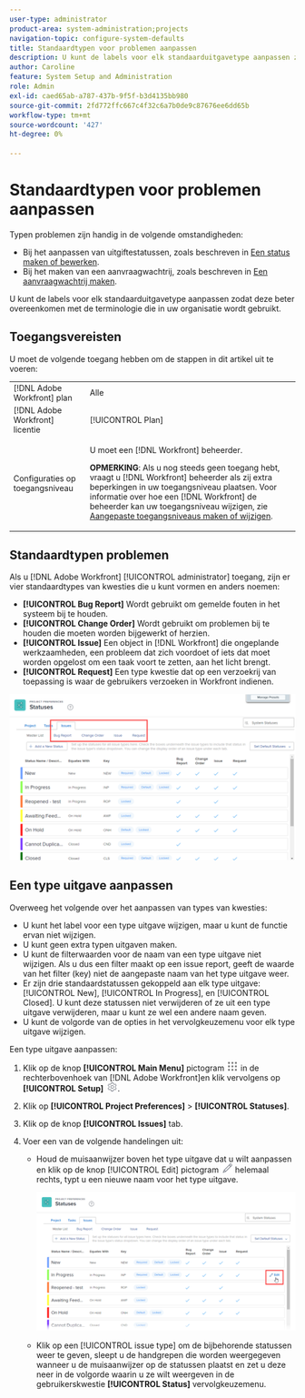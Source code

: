 ```yaml
---
user-type: administrator
product-area: system-administration;projects
navigation-topic: configure-system-defaults
title: Standaardtypen voor problemen aanpassen
description: U kunt de labels voor elk standaarduitgavetype aanpassen zodat deze beter overeenkomen met de terminologie die in uw organisatie wordt gebruikt. De types van kwestie zijn nuttig om uitgavestatus aan te passen en verzoekrijen te creëren.
author: Caroline
feature: System Setup and Administration
role: Admin
exl-id: caed65ab-a787-437b-9f5f-b3d4135bb980
source-git-commit: 2fd772ffc667c4f32c6a7b0de9c87676ee6dd65b
workflow-type: tm+mt
source-wordcount: '427'
ht-degree: 0%

---
```


# Standaardtypen voor problemen aanpassen

Typen problemen zijn handig in de volgende omstandigheden:

* Bij het aanpassen van uitgiftestatussen, zoals beschreven in [Een status maken of bewerken](../../../administration-and-setup/customize-workfront/creating-custom-status-and-priority-labels/create-or-edit-a-status.md).
* Bij het maken van een aanvraagwachtrij, zoals beschreven in [Een aanvraagwachtrij maken](../../../manage-work/requests/create-and-manage-request-queues/create-request-queue.md).

U kunt de labels voor elk standaarduitgavetype aanpassen zodat deze beter overeenkomen met de terminologie die in uw organisatie wordt gebruikt.

## Toegangsvereisten

U moet de volgende toegang hebben om de stappen in dit artikel uit te voeren:

<table style="table-layout:auto"> 
 <col> 
 <col> 
 <tbody> 
  <tr> 
   <td role="rowheader">[!DNL Adobe Workfront] plan</td> 
   <td>Alle</td> 
  </tr> 
  <tr> 
   <td role="rowheader">[!DNL Adobe Workfront] licentie</td> 
   <td>[!UICONTROL Plan]</td> 
  </tr> 
  <tr> 
   <td role="rowheader">Configuraties op toegangsniveau</td> 
   <td> <p>U moet een [!DNL Workfront] beheerder.</p> <p><b>OPMERKING</b>: Als u nog steeds geen toegang hebt, vraagt u [!DNL Workfront] beheerder als zij extra beperkingen in uw toegangsniveau plaatsen. Voor informatie over hoe een [!DNL Workfront] de beheerder kan uw toegangsniveau wijzigen, zie <a href="../../../administration-and-setup/add-users/configure-and-grant-access/create-modify-access-levels.md" class="MCXref xref">Aangepaste toegangsniveaus maken of wijzigen</a>.</p> </td> 
  </tr> 
 </tbody> 
</table>

## Standaardtypen problemen

Als u [!DNL Adobe Workfront] [!UICONTROL administrator] toegang, zijn er vier standaardtypes van kwesties die u kunt vormen en anders noemen:

* **[!UICONTROL Bug Report]** Wordt gebruikt om gemelde fouten in het systeem bij te houden.
* **[!UICONTROL Change Order]** Wordt gebruikt om problemen bij te houden die moeten worden bijgewerkt of herzien.
* **[!UICONTROL Issue]** Een object in [!DNL Workfront] die ongeplande werkzaamheden, een probleem dat zich voordoet of iets dat moet worden opgelost om een taak voort te zetten, aan het licht brengt.
* **[!UICONTROL Request]** Een type kwestie dat op een verzoekrij van toepassing is waar de gebruikers verzoeken in Workfront indienen.

![](assets/default-issue-types.png)

## Een type uitgave aanpassen

Overweeg het volgende over het aanpassen van types van kwesties:

* U kunt het label voor een type uitgave wijzigen, maar u kunt de functie ervan niet wijzigen.
* U kunt geen extra typen uitgaven maken.
* U kunt de filterwaarden voor de naam van een type uitgave niet wijzigen. Als u dus een filter maakt op een issue report, geeft de waarde van het filter (key) niet de aangepaste naam van het type uitgave weer.
* Er zijn drie standaardstatussen gekoppeld aan elk type uitgave: [!UICONTROL New], [!UICONTROL In Progress], en [!UICONTROL Closed]. U kunt deze statussen niet verwijderen of ze uit een type uitgave verwijderen, maar u kunt ze wel een andere naam geven.
* U kunt de volgorde van de opties in het vervolgkeuzemenu voor elk type uitgave wijzigen.

Een type uitgave aanpassen:

1. Klik op de knop **[!UICONTROL Main Menu]** pictogram ![](assets/main-menu-icon.png) in de rechterbovenhoek van [!DNL Adobe Workfront]en klik vervolgens op **[!UICONTROL Setup]** ![](assets/gear-icon-settings.png).

1. Klik op **[!UICONTROL Project Preferences]** > **[!UICONTROL Statuses]**.

1. Klik op de knop **[!UICONTROL Issues]** tab.
1. Voer een van de volgende handelingen uit:

   * Houd de muisaanwijzer boven het type uitgave dat u wilt aanpassen en klik op de knop [!UICONTROL Edit] pictogram ![](assets/edit-icon.png) helemaal rechts, typt u een nieuwe naam voor het type uitgave.

      ![](assets/customize-issue-type.png)

   * Klik op een [!UICONTROL issue type] om de bijbehorende statussen weer te geven, sleept u de handgrepen die worden weergegeven wanneer u de muisaanwijzer op de statussen plaatst en zet u deze neer in de volgorde waarin u ze wilt weergeven in de gebruikerskwestie **[!UICONTROL Status]** vervolgkeuzemenu.
